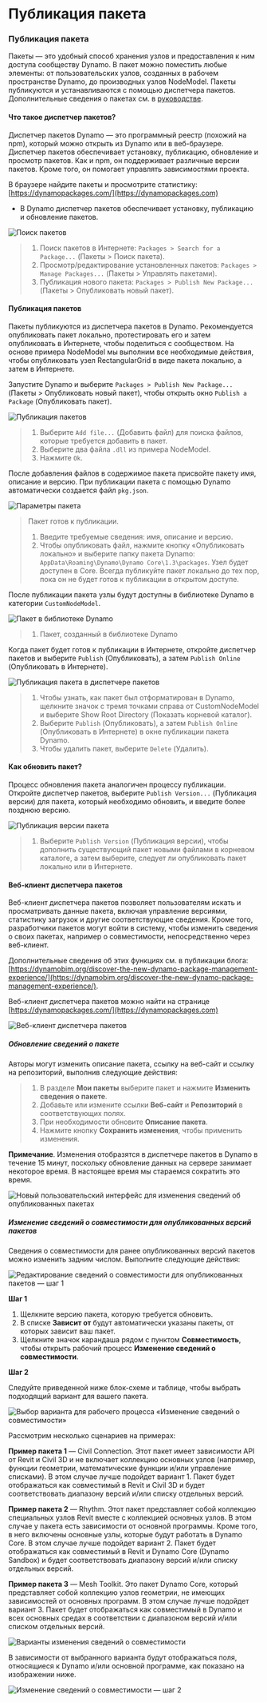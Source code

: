 # Публикация пакета 

### Публикация пакета <a href="#publish-a-package" id="publish-a-package"></a>

Пакеты — это удобный способ хранения узлов и предоставления к ним доступа сообществу Dynamo. В пакет можно поместить любые элементы: от пользовательских узлов, созданных в рабочем пространстве Dynamo, до производных узлов NodeModel.  Пакеты публикуются и устанавливаются с помощью диспетчера пакетов. Дополнительные сведения о пакетах см. в [руководстве](https://primer2.dynamobim.org/v/ru/6_custom_nodes_and_packages/6-2_packages/1-introduction).

#### Что такое диспетчер пакетов? <a href="#what-is-a-package-manager" id="what-is-a-package-manager"></a>

Диспетчер пакетов Dynamo — это программный реестр (похожий на npm), который можно открыть из Dynamo или в веб-браузере. Диспетчер пакетов обеспечивает установку, публикацию, обновление и просмотр пакетов. Как и npm, он поддерживает различные версии пакетов. Кроме того, он помогает управлять зависимостями проекта.

В браузере найдите пакеты и просмотрите статистику: [https://dynamopackages.com/](https://dynamopackages.com)

* В Dynamo диспетчер пакетов обеспечивает установку, публикацию и обновление пакетов.

![Поиск пакетов](images/dynamopackagemanager.jpg)

> 1. Поиск пакетов в Интернете: `Packages > Search for a Package...` (Пакеты > Поиск пакета).
> 2. Просмотр/редактирование установленных пакетов: `Packages > Manage Packages...` (Пакеты > Управлять пакетами).
> 3. Публикация нового пакета: `Packages > Publish New Package...` (Пакеты > Опубликовать новый пакет).

#### Публикация пакетов <a href="#publishing-a-package" id="publishing-a-package"></a>

Пакеты публикуются из диспетчера пакетов в Dynamo. Рекомендуется опубликовать пакет локально, протестировать его и затем опубликовать в Интернете, чтобы поделиться с сообществом. На основе примера NodeModel мы выполним все необходимые действия, чтобы опубликовать узел RectangularGrid в виде пакета локально, а затем в Интернете.

Запустите Dynamo и выберите `Packages > Publish New Package...` (Пакеты > Опубликовать новый пакет), чтобы открыть окно `Publish a Package` (Опубликовать пакет).

![Публикация пакетов](images/dyn-publish-package-add-files.jpg)

> 1. Выберите `Add file...` (Добавить файл) для поиска файлов, которые требуется добавить в пакет.
> 2. Выберите два файла `.dll` из примера NodeModel.
> 3. Нажмите `Ok`.

После добавления файлов в содержимое пакета присвойте пакету имя, описание и версию. При публикации пакета с помощью Dynamo автоматически создается файл `pkg.json`.

![Параметры пакета](images/dyn-publish-package.jpg)

> Пакет готов к публикации.
>
> 1. Введите требуемые сведения: имя, описание и версию.
> 2. Чтобы опубликовать файл, нажмите кнопку «Опубликовать локально» и выберите папку пакета Dynamo: `AppData\Roaming\Dynamo\Dynamo Core\1.3\packages`. Узел будет доступен в Core. Всегда публикуйте пакет локально до тех пор, пока он не будет готов к публикации в открытом доступе.

После публикации пакета узлы будут доступны в библиотеке Dynamo в категории `CustomNodeModel`.

![Пакет в библиотеке Dynamo](images/dyn-publish-package-library.jpg)

> 1. Пакет, созданный в библиотеке Dynamo

Когда пакет будет готов к публикации в Интернете, откройте диспетчер пакетов и выберите `Publish` (Опубликовать), а затем `Publish Online` (Опубликовать в Интернете).

![Публикация пакета в диспетчере пакетов](images/dyn-publish-package-directory.jpg)

> 1. Чтобы узнать, как пакет был отформатирован в Dynamo, щелкните значок с тремя точками справа от CustomNodeModel и выберите Show Root Directory (Показать корневой каталог).
> 2. Выберите `Publish` (Опубликовать), а затем `Publish Online` (Опубликовать в Интернете) в окне публикации пакета Dynamo.
> 3. Чтобы удалить пакет, выберите `Delete` (Удалить).

#### Как обновить пакет? <a href="#how-do-i-update-a-package" id="how-do-i-update-a-package"></a>

Процесс обновления пакета аналогичен процессу публикации. Откройте диспетчер пакетов, выберите `Publish Version...` (Публикация версии) для пакета, который необходимо обновить, и введите более позднюю версию.

![Публикация версии пакета](images/dyn-publish-package-version.jpg)

> 1. Выберите `Publish Version` (Публикация версии), чтобы дополнить существующий пакет новыми файлами в корневом каталоге, а затем выберите, следует ли опубликовать пакет локально или в Интернете.

#### Веб-клиент диспетчера пакетов <a href="#package-manager-web-client" id="package-manager-web-client"></a>

Веб-клиент диспетчера пакетов позволяет пользователям искать и просматривать данные пакета, включая управление версиями, статистику загрузок и другие соответствующие сведения. Кроме того, разработчики пакетов могут войти в систему, чтобы изменить сведения о своих пакетах, например о совместимости, непосредственно через веб-клиент.

Дополнительные сведения об этих функциях см. в публикации блога: [https://dynamobim.org/discover-the-new-dynamo-package-management-experience/](https://dynamobim.org/discover-the-new-dynamo-package-management-experience/).

Веб-клиент диспетчера пакетов можно найти на странице [https://dynamopackages.com/](https://dynamopackages.com)

![Веб-клиент диспетчера пакетов](images/packagemanager-browser.jpg)

##### Обновление сведений о пакете

Авторы могут изменить описание пакета, ссылку на веб-сайт и ссылку на репозиторий, выполнив следующие действия:  

> 1. В разделе **Мои пакеты** выберите пакет и нажмите **Изменить сведения о пакете**.  
> 2. Добавьте или измените ссылки **Веб-сайт** и **Репозиторий** в соответствующих полях.  
> 3. При необходимости обновите **Описание пакета**.  
> 4. Нажмите кнопку **Сохранить изменения**, чтобы применить изменения.  

 **Примечание**. Изменения отобразятся в диспетчере пакетов в Dynamo в течение 15 минут, поскольку обновление данных на сервере занимает некоторое время. В настоящее время мы стараемся сократить это время.  

 ![Новый пользовательский интерфейс для изменения сведений об опубликованных пакетах](images/Package-Manager_Image_5.png)

##### Изменение сведений о совместимости для опубликованных версий пакетов  

Сведения о совместимости для ранее опубликованных версий пакетов можно изменить задним числом. Выполните следующие действия:  

![Редактирование сведений о совместимости для опубликованных пакетов — шаг 1](images/Package-Manager_Image_6.png)

**Шаг 1**  

1. Щелкните версию пакета, которую требуется обновить.  
2. В списке **Зависит от** будут автоматически указаны пакеты, от которых зависит ваш пакет.  
3. Щелкните значок карандаша рядом с пунктом **Совместимость**, чтобы открыть рабочий процесс **Изменение сведений о совместимости**.  

**Шаг 2**  

Следуйте приведенной ниже блок-схеме и таблице, чтобы выбрать подходящий вариант для вашего пакета.

![Выбор варианта для рабочего процесса «Изменение сведений о совместимости»](images/Package-Manager_Image_7.png)

Рассмотрим несколько сценариев на примерах:

**Пример пакета 1** — Civil Connection. Этот пакет имеет зависимости API от Revit и Civil 3D и не включает коллекцию основных узлов (например, функции геометрии, математические функции и/или управление списками). В этом случае лучше подойдет вариант 1. Пакет будет отображаться как совместимый в Revit и Civil 3D и будет соответствовать диапазону версий и/или списку отдельных версий.

**Пример пакета 2** — Rhythm. Этот пакет представляет собой коллекцию специальных узлов Revit вместе с коллекцией основных узлов. В этом случае у пакета есть зависимости от основной программы. Кроме того, в него включены основные узлы, которые будут работать в Dynamo Core. В этом случае лучше подойдет вариант 2. Пакет будет отображаться как совместимый в Revit и Dynamo Core (Dynamo Sandbox) и будет соответствовать диапазону версий и/или списку отдельных версий.

**Пример пакета 3** — Mesh Toolkit. Это пакет Dynamo Core, который представляет собой коллекцию узлов геометрии, не имеющих зависимостей от основных программ. В этом случае лучше подойдет вариант 3. Пакет будет отображаться как совместимый в Dynamo и всех основных средах в соответствии с диапазоном версий и/или списком отдельных версий.

![Варианты изменения сведений о совместимости](images/Package-Manager_Image_8.png)

В зависимости от выбранного варианта будут отображаться поля, относящиеся к Dynamo и/или основной программе, как показано на изображении ниже.

![Изменение сведений о совместимости — шаг 2](images/Package-Manager_Image_9.png)